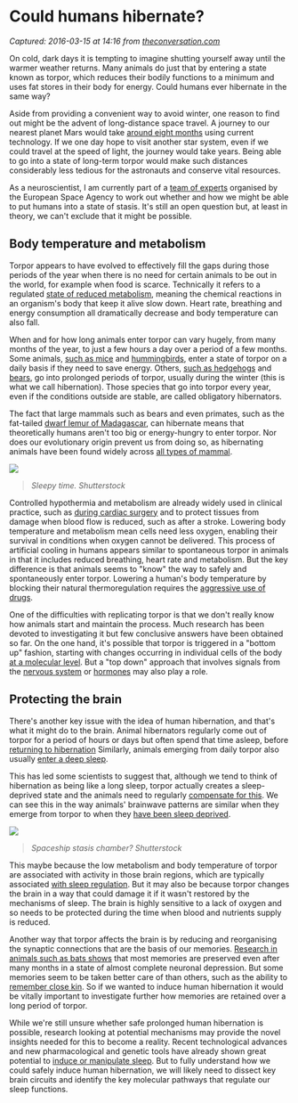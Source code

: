 # Could humans hibernate?

_Captured: 2016-03-15 at 14:16 from [theconversation.com](https://theconversation.com/could-humans-hibernate-54519)_

On cold, dark days it is tempting to imagine shutting yourself away until the warmer weather returns. Many animals do just that by entering a state known as torpor, which reduces their bodily functions to a minimum and uses fat stores in their body for energy. Could humans ever hibernate in the same way?

Aside from providing a convenient way to avoid winter, one reason to find out might be the advent of long-distance space travel. A journey to our nearest planet Mars would take [around eight months](http://www.nasa.gov/offices/marsplanning/faqs/) using current technology. If we one day hope to visit another star system, even if we could travel at the speed of light, the journey would take years. Being able to go into a state of long-term torpor would make such distances considerably less tedious for the astronauts and conserve vital resources.

As a neuroscientist, I am currently part of a [team of experts](http://www.esa.int/gsp/ACT/bio/projects/Hibernation.html) organised by the European Space Agency to work out whether and how we might be able to put humans into a state of stasis. It's still an open question but, at least in theory, we can't exclude that it might be possible.

## Body temperature and metabolism

Torpor appears to have evolved to effectively fill the gaps during those periods of the year when there is no need for certain animals to be out in the world, for example when food is scarce. Technically it refers to a regulated [state of reduced metabolism](http://www.ncbi.nlm.nih.gov/pubmed/25123049), meaning the chemical reactions in an organism's body that keep it alive slow down. Heart rate, breathing and energy consumption all dramatically decrease and body temperature can also fall.

When and for how long animals enter torpor can vary hugely, from many months of the year, to just a few hours a day over a period of a few months. Some animals, [such as mice](http://rsbl.royalsocietypublishing.org/content/6/1/132) and [hummingbirds](http://scienceblogs.com/grrlscientist/2006/04/09/hummingbirds-and-torpor/), enter a state of torpor on a daily basis if they need to save energy. Others, [such as hedgehogs](http://www.independent.co.uk/environment/nature/hedgehog-hibernation-habits-studied-6291152.html) and [bears](http://www.bear.org/website/bear-pages/black-bear/hibernation/191-5-stages-of-activity-and-hibernation.html), go into prolonged periods of torpor, usually during the winter (this is what we call hibernation). Those species that go into torpor every year, even if the conditions outside are stable, are called obligatory hibernators.

The fact that large mammals such as bears and even primates, such as the fat-tailed [dwarf lemur of Madagascar](http://www.nature.com/nature/journal/v429/n6994/full/429825a.html), can hibernate means that theoretically humans aren't too big or energy-hungry to enter torpor. Nor does our evolutionary origin prevent us from doing so, as hibernating animals have been found widely across [all types of mammal](http://www.cell.com/current-biology/fulltext/S0960-9822%2813%2900131-0).

![](https://62e528761d0685343e1c-f3d1b99a743ffa4142d9d7f1978d9686.ssl.cf2.rackcdn.com/files/115114/width668/image-20160315-9250-1sxwng1.jpg)

> _Sleepy time. Shutterstock_

Controlled hypothermia and metabolism are already widely used in clinical practice, such as [during cardiac surgery](http://www.ncbi.nlm.nih.gov/pubmed/20609741) and to protect tissues from damage when blood flow is reduced, such as after a stroke. Lowering body temperature and metabolism mean cells need less oxygen, enabling their survival in conditions when oxygen cannot be delivered. This process of artificial cooling in humans appears similar to spontaneous torpor in animals in that it includes reduced breathing, heart rate and metabolism. But the key difference is that animals seems to "know" the way to safely and spontaneously enter torpor. Lowering a human's body temperature by blocking their natural thermoregulation requires the [aggressive use of drugs](http://www.scientificamerican.com/article/cool-aid-drug-that-causes/).

One of the difficulties with replicating torpor is that we don't really know how animals start and maintain the process. Much research has been devoted to investigating it but few conclusive answers have been obtained so far. On the one hand, it's possible that torpor is triggered in a "bottom up" fashion, starting with changes occurring in individual cells of the body [at a molecular level](http://www.ncbi.nlm.nih.gov/pubmed/23824962). But a "top down" approach that involves signals from the [nervous system](http://www.ncbi.nlm.nih.gov/pubmed/17555547) or [hormones](http://www.ncbi.nlm.nih.gov/pubmed/26435475) may also play a role.

## Protecting the brain

There's another key issue with the idea of human hibernation, and that's what it might do to the brain. Animal hibernators regularly come out of torpor for a period of hours or days but often spend that time asleep, before [returning to hibernation](http://www.cell.com/current-biology/fulltext/S0960-9822%2813%2900131-0) Similarly, animals emerging from daily torpor also usually [enter a deep sleep](http://www.ncbi.nlm.nih.gov/pubmed/9125697).

This has led some scientists to suggest that, although we tend to think of hibernation as being like a long sleep, torpor actually creates a sleep-deprived state and the animals need to regularly [compensate for this](http://www.ncbi.nlm.nih.gov/pubmed/1945046). We can see this in the way animals' brainwave patterns are similar when they emerge from torpor to when they [have been sleep deprived](http://www.ncbi.nlm.nih.gov/pubmed/8190354).

![](https://62e528761d0685343e1c-f3d1b99a743ffa4142d9d7f1978d9686.ssl.cf2.rackcdn.com/files/115112/width668/image-20160315-9250-oyfm60.jpg)

> _Spaceship stasis chamber? Shutterstock_

This maybe because the low metabolism and body temperature of torpor are associated with activity in those brain regions, which are typically associated [with sleep regulation](http://www.ncbi.nlm.nih.gov/pubmed/17912746). But it may also be because torpor changes the brain in a way that could damage it if it wasn't restored by the mechanisms of sleep. The brain is highly sensitive to a lack of oxygen and so needs to be protected during the time when blood and nutrients supply is reduced.

Another way that torpor affects the brain is by reducing and reorganising the synaptic connections that are the basis of our memories. [Research in animals such as bats shows](http://www.ncbi.nlm.nih.gov/pubmed/20702450) that most memories are preserved even after many months in a state of almost complete neuronal depression. But some memories seem to be taken better care of than others, such as the ability to [remember close kin](http://www.ncbi.nlm.nih.gov/pubmed/10715170). So if we wanted to induce human hibernation it would be vitally important to investigate further how memories are retained over a long period of torpor.

While we're still unsure whether safe prolonged human hibernation is possible, research looking at potential mechanisms may provide the novel insights needed for this to become a reality. Recent technological advances and new pharmacological and genetic tools have already shown great potential to [induce or manipulate sleep](http://www.ncbi.nlm.nih.gov/pubmed/25129078). But to fully understand how we could safely induce human hibernation, we will likely need to dissect key brain circuits and identify the key molecular pathways that regulate our sleep functions.
